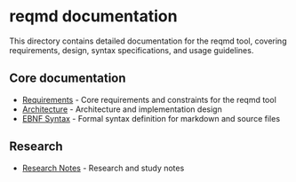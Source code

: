 # reqmd documentation

This directory contains detailed documentation for the reqmd tool, covering requirements, design, syntax specifications, and usage guidelines.

## Core documentation

- [Requirements](requirements.md) - Core requirements and constraints for the reqmd tool
- [Architecture](architecture.md) - Architecture and implementation design
- [EBNF Syntax](ebnf.md) - Formal syntax definition for markdown and source files

## Research

- [Research Notes](rsch.md) - Research and study notes
